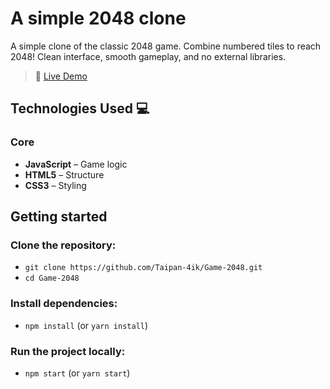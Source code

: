 # A simple 2048 clone
A simple clone of the classic 2048 game. Combine numbered tiles to reach 2048! Clean interface, smooth gameplay, and no external libraries.

> 🚀 [Live Demo](https://taipan-4ik.github.io/Game-2048/)

## Technologies Used 💻

### Core
- **JavaScript** – Game logic  
- **HTML5** – Structure  
- **CSS3** – Styling


## Getting started
### Clone the repository:
- `git clone https://github.com/Taipan-4ik/Game-2048.git`
- `cd Game-2048`

### Install dependencies:
- `npm install` (or `yarn install`)
  
### Run the project locally:
- `npm start` (or `yarn start`)

